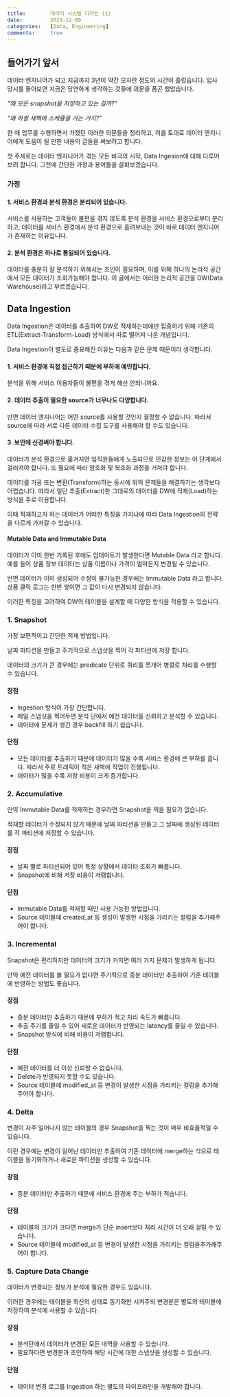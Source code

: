 ```yaml
---
title:        데이터 시스템 디자인 (1)
date:         2023-12-09
categories:   [Data, Engineering]
comments:     true
---
```


<!-- <style>
H2 { color: #d2691e }
H3 { color: #cd853f }
H4 { color: #deb887 }
</style> -->

## 들어가기 앞서

데이터 엔지니어가 되고 지금까지 3년이 약간 모자란 정도의 시간이 흘렀습니다. 입사 당시를 돌아보면 지금은 당연하게 생각하는 것들에 의문을 품곤 했었습니다.

_"왜 모든 snapshot을 저장하고 있는 걸까?"_

_"왜 하필 새벽에 스케쥴을 거는 거지?"_

한 때 업무를 수행하면서 가졌던 이러한 의문들을 정리하고, 이를 토대로 데이터 엔지니어에게 도움이 될 만한 내용의 글들을 써보려고 합니다.

첫 주제로는 데이터 엔지니어가 겪는 모든 비극의 시작, Data Ingesion에 대해 다루어 보려 합니다. 그전에 간단한 가정과 용어들을 살펴보겠습니다.

### 가정

#### 1. 서비스 환경과 분석 환경은 분리되어 있습니다.
서비스를 사용하는 고객들이 불편을 겪지 않도록 분석 환경을 서비스 환경으로부터 분리하고, 데이터를 서비스 환경에서 분석 환경으로 흘려보내는 것이 바로 데이터 엔지니어가 존재하는 이유입니다.

#### 2. 분석 환경은 하나로 통일되어 있습니다.
데이터를 충분히 잘 분석하기 위해서는 조인이 필요하며, 이를 위해 하나의 논리적 공간에서 모든 데이터가 조회가능해야 합니다. 이 글에서는 이러한 논리적 공간을 DW(Data Warehouse)라고 부르겠습니다.

## Data Ingestion

Data Ingestion은 데이터를 추출하여 DW로 적재하는데에만 집중하기 위해 기존의 ETL(Extract-Transform-Load) 방식에서 따로 떨어져 나온 개념입니다.

Data Ingestion이 별도로 중요해진 이유는 다음과 같은 문제 때문이라 생각합니다.

#### 1. 서비스 환경에 직접 접근하기 때문에 부하에 예민합니다. 
분석을 위해 서비스 이용자들이 불편을 겪게 해선 안되니까요.

#### 2. 데이터 추출이 필요한 source가 너무나도 다양합니다. 
반면 데이터 엔지니어는 어떤 source를 사용할 것인지 결정할 수 없습니다. 따라서 source에 따라 서로 다른 데이터 수집 도구를 사용해야 할 수도 있습니다.

#### 3. 보안에 신경써야 합니다.
데이터가 분석 환경으로 옮겨지면 임직원들에게 노출되므로 민감한 정보는 이 단계에서 걸러져야 합니다. 또 필요에 따라 암호화 및 복호화 과정을 거쳐야 합니다.

데이터를 가공 또는 변환(Transform)하는 동시에 위의 문제들을 해결하기는 생각보다 어렵습니다. 따라서 일단 추출(Extract)한 그대로의 데이터를 DW에 적재(Load)하는 방식을 주로 이용합니다.

이때 적재하고자 하는 데이터가 어떠한 특징을 가지냐에 따라 Data Ingestion의 전략을 다르게 가져갈 수 있습니다.

#### Mutable Data and Immutable Data
데이터가 이미 한번 기록된 후에도 업데이트가 발생한다면 Mutable Data 라고 합니다. 예를 들어 상품 정보 데이터는 상품 이름이나 가격이 얼마든지 변경될 수 있습니다.

반면 데이터가 이미 생성되어 수정이 불가능한 경우에는 Immutable Data 라고 합니다. 상품 클릭 로그는 한번 쌓이면 그 값이 다시 변경되지 않습니다.

이러한 특징을 고려하여 DW의 테이블을 설계할 때 다양한 방식을 적용할 수 있습니다.

### 1. Snapshot
가장 보편적이고 간단한 적재 방법입니다.

날짜 파티션을 만들고 주기적으로 스냅샷을 찍어 각 파티션에 저장 합니다.

데이터의 크기가 큰 경우에는 predicate 단위로 쿼리를 쪼개어 병렬로 처리를 수행할 수 있습니다.

#### 장점
- Ingestion 방식이 가장 간단합니다.
- 매일 스냅샷을 찍어두면 분석 단에서 예전 데이터를 신뢰하고 분석할 수 있습니다.
- 데이터에 문제가 생긴 경우 backfill 하기 쉽습니다.

#### 단점
- 모든 데이터를 추출하기 때문에 데이터가 많을 수록 서비스 환경에 큰 부하를 줍니다. 따라서 주로 트래픽이 적은 새벽에 작업이 진행됩니다.
- 데이터가 많을 수록 저장 비용이 크게 증가합니다.

### 2. Accumulative
만약 Immutable Data를 적재하는 경우라면 Snapshot을 찍을 필요가 없습니다.

적재할 데이터가 수정되지 않기 때문에 날짜 파티션을 만들고 그 날짜에 생성된 데이터를 각 파티션에 저장할 수 있습니다.

#### 장점
- 날짜 별로 파티션되어 있어 특정 상황에서 데이터 조회가 빠릅니다.
- Snapshot에 비해 저장 비용이 저렴합니다.

#### 단점
- Immutable Data를 적재할 때만 사용 가능한 방법입니다.
- Source 테이블에 created_at 등 생성이 발생한 시점을 가리키는 컬럼을 추가해주어야 합니다.

### 3. Incremental
Snapshot은 편리하지만 데이터의 크기가 커지면 여러 가지 문제가 발생하게 됩니다.

만약 예전 데이터를 볼 필요가 없다면 주기적으로 증분 데이터만 추출하여 기존 테이블에 반영하는 방법도 좋습니다.

#### 장점
- 증분 데이터만 추출하기 때문에 부하가 적고 처리 속도가 빠릅니다.
- 추출 주기를 줄일 수 있어 새로운 데이터가 반영되는 latency를 줄일 수 있습니다.
- Snapshot 방식에 비해 비용이 저렴합니다.

#### 단점
- 예전 데이터를 더 이상 신뢰할 수 없습니다.
- Delete가 반영되지 못할 수도 있습니다.
- Source 테이블에 modified_at 등 변경이 발생한 시점을 가리키는 컬럼을 추가해주어야 합니다.

### 4. Delta
변경이 자주 일어나지 않는 테이블의 경우 Snapshot을 찍는 것이 매우 비효율적일 수 있습니다.

이런 경우에는 변경이 일어난 데이터만 추출하여 기존 데이터에 merge하는 식으로 테이블을 동기화하거나 새로운 파티션을 생성할 수 있습니다.

#### 장점
- 증분 데이터만 추출하기 때문에 서비스 환경에 주는 부하가 적습니다.

#### 단점
- 테이블의 크기가 크다면 merge가 단순 insert보다 처리 시간이 더 오래 걸릴 수 있습니다.
- Source 테이블에 modified_at 등 변경이 발생한 시점을 가리키는 컬럼을추가해주어야 합니다.

### 5. Capture Data Change
데이터가 변경되는 정보가 분석에 필요한 경우도 있습니다.

이러한 경우에는 테이블을 최신의 상태로 동기화만 시켜주되 변경분은 별도의 테이블에 저장하여 분석에 사용할 수 있습니다.

#### 장점
- 분석단에서 데이터가 변경된 모든 내역을 사용할 수 있습니다.
- 필요하다면 변경분과 조인하여 해당 시간에 대한 스냅샷을 생성할 수 있습니다.

#### 단점
- 데이터 변경 로그를 Ingestion 하는 별도의 파이프라인을 개발해야 합니다. 
